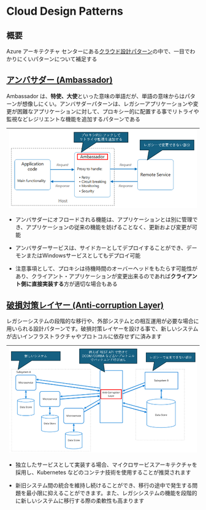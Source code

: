 # Cloud Design Patterns

## 概要
Azure アーキテクチャ センターにある[クラウド設計パターン](https://learn.microsoft.com/ja-jp/azure/architecture/patterns/#catalog-of-patterns)の中で、一目でわかりにくいパターンについて補足する

## [アンバサダー (Ambassador)](https://learn.microsoft.com/ja-jp/azure/architecture/patterns/ambassador)
Ambassador は、**特使、大使**といった意味の単語だが、単語の意味からはパターンが想像しにくい。アンバサダーパターンは、レガシーアプリケーションや変更が困難なアプリケーションに対して、プロキシー的に配置する事でリトライや監視などレジリエントな機能を追加するパターンである

| ![Ambassador](images/ambassador.png) |
| ----- |

- アンバサダーにオフロードされる機能は、アプリケーションとは別に管理でき、アプリケーションの従来の機能を妨げることなく、更新および変更が可能

- アンバサダーサービスは、サイドカーとしてデプロイすることができ、デーモンまたはWindowsサービスとしてもデプロイ可能

- 注意事項として、プロキシは待機時間のオーバーヘッドをもたらす可能性があり、クライアント・アプリケーションが変更出来るのであれば**クライアント側に直接実装する**方が適切な場合もある

## [破損対策レイヤー (Anti-corruption Layer)](https://learn.microsoft.com/ja-jp/azure/architecture/patterns/anti-corruption-layer)
レガシーシステムの段階的な移行や、外部システムとの相互運用が必要な場合に用いられる設計パターンです。破損対策レイヤーを設ける事で、新しいシステムが古いインフラストラクチャやプロトコルに依存せずに済みます

| ![Ambassador](images/anti-corruption-layer.png) |
| ----- |

- 独立したサービスとして実装する場合、マイクロサービスアーキテクチャを採用し、Kubernetes などのコンテナ技術を使用することが推奨されます

- 新旧システム間の統合を維持し続けることができ、移行の途中で発生する問題を最小限に抑えることができます。また、レガシシステムの機能を段階的に新しいシステムに移行する際の柔軟性も高まります